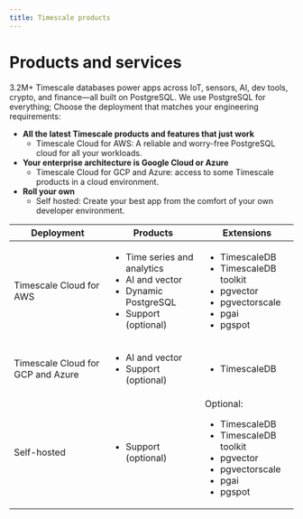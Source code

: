 ```yaml
---
title: Timescale products
---
```


# Products and services

3.2M+ Timescale databases power apps across IoT, sensors, AI, dev tools, crypto, and
finance—all built on PostgreSQL. We use PostgreSQL for everything; Choose the deployment 
that matches your engineering requirements:

* **All the latest Timescale products and features that just work**
  * Timescale Cloud for AWS: A reliable and worry-free PostgreSQL cloud for all your workloads.
* **Your enterprise architecture is Google Cloud or Azure**
  * Timescale Cloud for GCP and Azure: access to some Timescale products in a cloud environment.
* **Roll your own**
  * Self hosted: Create your best app from the comfort of your own developer environment.


<table>
    <thead>
        <tr>
            <th>Deployment</th>
            <th>Products</th>
            <th>Extensions</th>
        </tr>
    </thead>
    <tbody>
        <tr>
            <td>Timescale Cloud for AWS</td>
            <td><ul><li>Time series and analytics</li><li>AI and vector</li><li>Dynamic PostgreSQL</li><li>Support (optional)</li></ul>   </td>
            <td><ul><li>TimescaleDB</li><li>TimescaleDB toolkit</li><li>pgvector</li><li>pgvectorscale</li><li>pgai</li><li>pgspot</li></ul>   </td>
        </tr>
        <tr>
            <td>Timescale Cloud for GCP and Azure</td>
            <td><ul><li>AI and vector</li><li>Support (optional)</li></ul></td>
            <td><ul><li>TimescaleDB</li></ul></td>
        </tr>
        <tr>
            <td>Self-hosted</td>
            <td><ul><li>Support (optional)</li></ul></td>
            <td>Optional:<ul><li>TimescaleDB</li><li>TimescaleDB toolkit</li><li>pgvector</li><li>pgvectorscale</li><li>pgai</li><li>pgspot</li></ul></td>
        </tr>
    </tbody>
</table>
